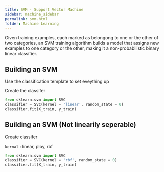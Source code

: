 ```yaml
---
title: SVM - Support Vector Machine 
sidebar: machine_sidebar
permalink: svm.html
folder: Machine Learning
---
```


<script src="https://cdnjs.cloudflare.com/ajax/libs/mathjax/2.7.0/MathJax.js?config=TeX-AMS-MML_HTMLorMML" type="text/javascript"></script>

Given training examples, each marked as belongong to one or the other of two categories, an SVM training algorithm builds a model that assigns new examples to one category or the other, making it a non-probabilistic binary linear classifier. 

## Building an SVM 

Use the classification template to set eveything up

Create the classifer 

~~~ python 
from sklearn.svm import SVC
classifier = SVC(kernel = 'linear', random_state = 0)
classifier.fit(X_train, y_train)
~~~

## Building an SVM (Not linearily seperable)

Create classifer

`kernal` : linear, ploy, rbf 

~~~ python 
from sklearn.svm import SVC
classifier = SVC(kernel = 'rbf', random_state = 0)
classifier.fit(X_train, y_train)
~~~
